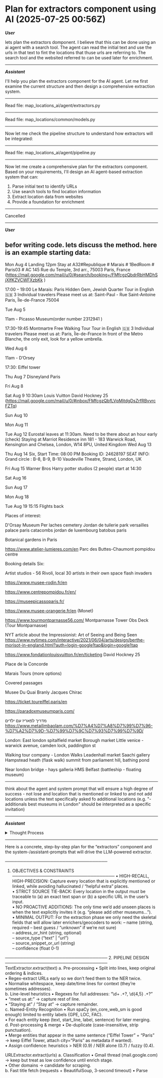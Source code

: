 <!-- Generated by SpecStory -->

# Plan for extractors component using AI (2025-07-25 00:56Z)

_**User**_

lets plan the extractors domponent. I believe that this can be done using an ai agent with a search tool.
The agent can read the initial text and use the urls in that text to fint the locations that thuse urls are referring to. The search tool and the websited referred to can be used later for enrichment. 

---

_**Assistant**_

I'll help you plan the extractors component for the AI agent. Let me first examine the current structure and then design a comprehensive extraction system.


---

Read file: map_locations_ai/agent/extractors.py

---

Read file: map_locations/common/models.py

---

Now let me check the pipeline structure to understand how extractors will be integrated:


---

Read file: map_locations_ai/agent/pipeline.py

---

Now let me create a comprehensive plan for the extractors component. Based on your requirements, I'll design an AI agent-based extraction system that can:

1. Parse initial text to identify URLs
2. Use search tools to find location information
3. Extract location data from websites
4. Provide a foundation for enrichment


---

Cancelled

---

_**User**_

befor writing code. lets discuss the method.
here is an example starting data:
-------------------

Mon Aug 4
Landing 12pm
Stay at A32#Republique # Marais # 1BedRoom # Paris03 # AC
145 Rue du Temple, 3rd arr., 75003 Paris, France
(https://mail.google.com/mail/u/0/#search/booking+/FMfcgzQbdrRbHMDhSjXlfKZVCWFXzbKk )

17:00 – 19:00 Le Marais: Paris Hidden Gem, Jewish Quarter
Tour in English 🇬🇧 3 Individual travelers
Please meet us at: Saint-Paul - Rue Saint-Antoine Paris, Île-de-France 75004

Tue Aug 5

11am - Picasso Museum(order number 2312941 )

17:30-19:45 Montmartre Free Walking Tour
Tour in English 🇬🇧 3 Individual travelers
Please meet us at: Paris, Île-de-France In front of the Metro Blanche, the only exit, look for a yellow umbrella.


Wed Aug 6

11am - D’Orsey

17:30: Eiffel tower

Thu Aug 7
Disneyland Paris

Fri Aug 8




Sat Aug 9
10:30am Louis Vuitton David Hockney 25 (https://mail.google.com/mail/u/0/#inbox/FMfcgzQbfLVpMjtdgDsZrfRBvvrcFZTq)


Sun Aug 10




Mon Aug 11




Tue Aug 12
Eurostal leaves at 11:30am. Need to be there about an hour early (check)
Staying at Marriot Residence inn 181 - 183 Warwick Road, Kensington and Chelsea, London, W14 8PU, United Kingdom
Wed Aug 13




Thu Aug 14
Six, Start Time: 08:00 PM Booking ID: 24628197 SEAT INFO: Grand circle : B-8, B-9, B-10 Vaudeville Theatre, Strand, London, UK

Fri Aug 15
Warner Bros Harry potter studios (2 people) start at 14:30

Sat Aug 16




Sun Aug 17




Mon Aug 18




Tue Aug 19
15:15 Flights back


Places of interest:

D'Orsay Museum
Per laches cemetery
Jordan de tuilerie park
versailles palace
paris catacombs
jordan de luxembourg
batobus paris


Botanical gardens in Paris

https://www.atelier-lumieres.com/en
Parc des Buttes-Chaumont
pompidou centre 

Booking details Six:


Artist studios - 56 Rivoli, local 30 artists in their own space
flash invaders


https://www.musee-rodin.fr/en

https://www.centrepompidou.fr/en/

https://museepicassoparis.fr/

https://www.musee-orangerie.fr/en (Monet)

https://www.tourmontparnasse56.com/ Montparnasse Tower Obs Deck (Tour Montparnasse)

NYT article about the Impressionist: Art of Seeing and Being Seen
https://www.nytimes.com/interactive/2021/06/04/arts/design/berthe-morisot-in-england.html?auth=login-google1tap&login=google1tap


https://www.fondationlouisvuitton.fr/en/ticketing David Hockney 25

Place de la Concorde

Marais Tours (more options)

Covered passages

Musee Du Quai Branly Jacques Chirac

https://ticket.toureiffel.paris/en

https://paradoxmuseumparis.com/


מדריך לפאריז עם ילדים
https://www.metailimbaolam.com/%D7%A4%D7%A8%D7%99%D7%96-%D7%A2%D7%9D-%D7%99%D7%9C%D7%93%D7%99%D7%9D/


London:
East london spitalfield market
Borough market
Little venice - warwick avenue, camden lock, paddington st

Walking tour company - London Walks
Leadenhall market
Saachi gallery
Hampstead heath (flask walk) summit from parliament hill, bathing pond

Near london bridge - hays galleria
HMS Belfast (battleship - floating museum)

-------------
think about the agent and system prompt that will ensure a high degree of success - not lose and location that is mentioned or linked to and not add locations unless the text specifically asked fo additional locations (e.g. "- additionals best museums in London" should be interpreted as a specific invitation)

---

_**Assistant**_

<think><details><summary>Thought Process</summary>**Planning extraction method**

The user wants to focus on the design and method of the extractors component rather than the code, sharing sample itinerary data with relevant details. They’re looking to create an effective agent system prompt to ensure all locations are accurately extracted without adding unintended information.

To tackle this, I’ll plan the extraction method, draft prompts, and define pipeline steps and rules. First, I need to clarify input requirements, identify sources, and think through the extraction step without visiting external websites for enrichment.
**Refining extraction design**

I’m thinking about parsing the list of URLs as potential location candidates. For the system design, I’ll divide the text extraction process into several key steps. Pre-processing will segment lines, remove date or time lines, and identify bullet points. I’ll utilize Named Entity Recognition (NER) tools for location identification and regex for address patterns.

Next, URLs will be extracted, deduplicated, and normalized. My agent prompt must ensure that only explicitly mentioned locations are included, while additional suggestions are treated separately, and I’ll draft specific architecture for effective extraction.
**Designing extraction methods**

I’m considering how to structure the URL extractor. For each URL, I'll skip those from Gmail but might still look for booking details in mail threads. For other domains, I’ll fetch the title and possibly some metadata using a search approach. I’ll also use regex to derive location names from slugs and store results in a data class for future use.

To implement this, I’ll parse for URLs and location patterns, apply Named Entity Recognition, and summarize the plan. I'll draft a prompt to guide the agent on including explicit locations while parsing.</details></think>

---

Here is a concrete, step-by-step plan for the “extractors” component and the system-/assistant-prompts that will drive the LLM-powered extractor.

──────────────────────────────────
1.  OBJECTIVES & CONSTRAINTS
──────────────────────────────────
•  HIGH-RECALL, HIGH-PRECISION: Capture every location that is explicitly mentioned or linked, while avoiding hallucinated / “helpful extra” places.  
•  STRICT SOURCE TIE-BACK: Every location in the output must be traceable to (a) an exact text span or (b) a specific URL in the user’s input.  
•  NO PROACTIVE ADDITIONS: The only time we’d add unseen places is when the text explicitly invites it (e.g. “please add other museums…”).  
•  MINIMAL OUTPUT: For the extraction phase we only need the skeletal fields that will allow later enrichers/geocoders to work:
  – name (string, required – best guess / “unknown” if we’re not sure)  
  – address_or_hint (string, optional)  
  – source_type (“text” | “url”)  
  – source_snippet_or_url (string)  
  – confidence (float 0-1)  

──────────────────────────────────
2.  PIPELINE DESIGN
──────────────────────────────────
TextExtractor.extract(text)
  a.  Pre-processing
      • Split into lines, keep original ordering & indices.  
      • Regex-extract URLs early so we don’t feed them to the NER twice.  
      • Normalise whitespace, keep date/time lines for context (they’re sometimes addresses).  
  b.  Line-level heuristics
      • Regexes for full addresses: “\d+ .+?, \d{4,5} .+?”  
      • “meet us at:” → capture rest of line.  
      • “Staying at” / “Stay at” → capture remainder.  
  c.  Named-Entity Recognition
      • Run spaCy (en_core_web_sm is good enough) limited to entity labels {GPE, LOC, FAC}.  
      • For each entity keep (text, start_line, label, sentence) for later merging.  
  d.  Post-processing & merge
      • De-duplicate (case-insensitive, strip punctuation).  
      • Merge entities that appear in the same sentence (“Eiffel Tower” + “Paris” → keep Eiffel Tower, attach city=”Paris” as metadata if wanted).  
      • Assign confidence: heuristics > NER (0.9) / NER alone (0.7) / fuzzy (0.4).  

URLExtractor.extract(urls)
  a.  Classification
      • Gmail thread (mail.google.com) → keep but treat as low confidence until enrich stage.  
      • Other domains → candidate for scraping.  
  b.  Fast title fetch (requests + BeautifulSoup, 3-second timeout)
      • Parse <title> and common OG tags (og:title, twitter:title).  
      • Slug fallback: last path segment with “-” or “_” replaced by spaces.  
  c.  Produce same minimal record:  
      name           = cleaned title | slug | “unknown”  
      address_or_hint= “” (unknown until enrichment)  
      source_type    = “url”  
      source_snippet_or_url = full url  
      confidence     = 0.6 if title found else 0.3  

StructuredExtractor.extract(data)
  • Not needed yet – stub remains.

Combine & expose in pipeline:
  LocationPipeline.process_text() → TextExtractor → return list  
  LocationPipeline.process_urls() → URLExtractor → return list  
  LocationPipeline.process_mixed_input() just concatenates

──────────────────────────────────
3.  AGENT PROMPTS
──────────────────────────────────
System prompt for extraction-only agent
```
You are an extraction-only agent whose sole task is to pull out locations that are
explicitly named or linked in the user’s input.

Rules:
1.  Do NOT invent or add new venues unless the text *explicitly* asks for extra suggestions
    (e.g. lines starting with “additional”, “please suggest”, etc.).
2.  Every extracted item must include:
      • "name": best-guess text of the location (or "unknown")
      • "address_or_hint": address, meeting point, or empty string
      • "source_type": "text" or "url"
      • "source_snippet_or_url": the exact line or the URL itself
      • "confidence": 0-1 float
3.  Preserve ALL locations, even if they look repeated or have low confidence;
    de-duplication happens later downstream.
4.  Output JSON array ONLY. No extra commentary.
5.  Think step-by-step privately but show ONLY the final JSON.
```

Assistant (scratch-pad / internal) prompt template
```
### INTERNAL THOUGHTS (not visible to end user)
[Paste user input]
Step 1: list all URLs …
Step 2: line-by-line scan for "Stay at", "Meet us at" …
Step 3: apply NER …
Step 4: merge + build JSON …
ONLY AFTER processing -> return JSON.

### FINAL ANSWER
<json>
```
The *_internal_* part is not returned; we ensure the model confines its visible output to the JSON block.

──────────────────────────────────
4.  FLOW OF YOUR SAMPLE INPUT
──────────────────────────────────
Example extractions (abbreviated):
```
[
  { "name": "145 Rue du Temple", "address_or_hint": "145 Rue du Temple, 75003 Paris, France",
    "source_type": "text", "source_snippet_or_url": "145 Rue du Temple, 3rd arr., 75003 Paris, France",
    "confidence": 0.9 },

  { "name": "Saint-Paul - Rue Saint-Antoine Paris", "address_or_hint": "75004",
    "source_type": "text", "source_snippet_or_url": "Please meet us at: Saint-Paul - Rue Saint-Antoine Paris, Île-de-France 75004",
    "confidence": 0.85 },

  { "name": "Picasso Museum", "address_or_hint": "", "source_type": "text",
    "source_snippet_or_url": "11am - Picasso Museum(order number 2312941 )",
    "confidence": 0.8 },

  { "name": "https://www.fondationlouisvuitton.fr/en/ticketing", "address_or_hint": "",
    "source_type": "url", "source_snippet_or_url": "https://www.fondationlouisvuitton.fr/en/ticketing",
    "confidence": 0.6 },

  ...
]
```
Note that *“additional best museums in London”* would **not** trigger new items unless that exact phrase appears and we’ve built an “invitation detector”.

──────────────────────────────────
5.  NEXT IMPLEMENTATION TASKS
──────────────────────────────────
1.  Write the invitation-detector helper (simple keyword classifier).  
2.  Flesh out `TextExtractor.extract()` with regex + spaCy logic.  
3.  Implement fast-title fetch in `URLExtractor` using requests+bs4.  
4.  Unit tests: feed the sample text and assert that every obvious location appears.  
5.  Integrate into `LocationPipeline.process_text/process_urls`.

Once you’re happy with this plan, we can start coding the individual pieces.

---

_**User**_

write the plan for this step in a current wor md file for return referencing as we work through this. Usde this conversation to prepare that file. Note that most documents to be consumed would look like partial itineraries and a laundry list of places or something like a travel advice page.

---

_**Assistant**_

<think><details><summary>Thought Process</summary>**Creating a markdown file plan**

The user is asking me to write a plan in a markdown file for future reference as we progress. They want to focus on designing the extractors component, including system prompts and pipeline design. This markdown file should be stored in the repository, possibly named something like `docs/extractors_plan.md` or `project_plan_extractors.md`. It seems important to structure it clearly, considering that many documents will serve as partial itineraries or travel advice pages. I'll ensure it’s organized for easy referencing later!
**Planning file creation**

I need to create a markdown file with the plan details, like objectives, constraints, and pipeline design, and there isn't a file yet. I’ll follow the code style guidelines, ensuring lines are under 100 characters and using bullet lists. The file will be named `docs/extractors_plan.md`. I’ll include headings such as Title, Overview, Goals, and Implementation tasks, while ensuring to mention partial itineraries and examples. Let’s craft everything clearly before creating the file!</details></think>

---

<details><summary>Edit file: docs/extractors_plan.md</summary>

I will create a markdown document capturing the detailed plan for the Extractors component.

**Chunk 1**
Lines added: 139, lines removed: 1

```diff
@@ -1,1 +1,139 @@
- 
+ # Extractors Component – Detailed Plan
+ 
+ *Last updated: 2025-07-25*
+ 
+ ## 1. Context & Typical Inputs
+ 
+ Most source documents fall into one of two shapes:
+ 
+ 1. **Partial itineraries** – loosely structured day-by-day plans that mix dates, times,
+    meeting spots, URLs, and free-form notes.
+ 2. **Laundry lists / advice pages** – bullet lists or paragraphs naming many points of
+    interest, sometimes with inline links.
+ 
+ The extractor must succeed on both with **high recall** and **no hallucinated extra
+ locations**.
+ 
+ ---
+ 
+ ## 2. Objectives & Constraints
+ 
+ • **High-recall, high-precision**: capture every explicitly mentioned or linked location.
+ • **Strict source tie-back**: each output item stores the exact text span or URL it
+   originated from.
+ • **No proactive additions**: only add new items when the text clearly invites extra
+   suggestions (e.g. "additional best museums …").
+ • **Minimal schema for this phase**:
+ 
+ ```json
+ {
+   "name": string,               // best guess or "unknown"
+   "address_or_hint": string,    // may be empty
+   "source_type": "text" | "url",
+   "source_snippet_or_url": string,
+   "confidence": float           // 0-1
+ }
+ ```
+ 
+ ---
+ 
+ ## 3. Pipeline Design
+ 
+ ### 3.1 TextExtractor
+ 
+ 1. **Pre-processing**
+    • Split into lines, keep indices.
+    • Early regex grab of URLs to hand off to `URLExtractor`.
+ 2. **Line-level heuristics**
+    • Regex for addresses: `\d+ .+?, \d{4,5} .+?`.
+    • Key phrases: "Stay at", "Staying at", "meet us at", "Please meet us at".
+ 3. **Named-Entity Recognition**
+    • spaCy `en_core_web_sm`, entity labels {`GPE`, `LOC`, `FAC`}.
+ 4. **Post-processing & merge**
+    • Case-insensitive de-dupe.
+    • Merge nested entities ("Eiffel Tower" + "Paris").
+    • Confidence: heuristics 0.9, NER 0.7, fuzzy 0.4.
+ 
+ ### 3.2 URLExtractor
+ 
+ 1. **Classification**
+    • Gmail threads → low confidence until enrichment.
+ 2. **Fast title fetch** (≤3 s)
+    • `requests` + `BeautifulSoup` → `<title>`, `og:title`, `twitter:title`.
+    • Fallback: slug from path.
+ 3. **Record assembly**
+    • `confidence` 0.6 if title found, else 0.3.
+ 
+ ### 3.3 StructuredExtractor
+ 
+ *Stub for future CSV/JSON/XML inputs.*
+ 
+ ### 3.4 Pipeline Glue
+ 
+ ```text
+ LocationPipeline.process_text()  -> TextExtractor
+ LocationPipeline.process_urls()  -> URLExtractor
+ LocationPipeline.process_mixed() -> concat(text, urls)
+ ```
+ 
+ ---
+ 
+ ## 4. LLM-Agent Prompts
+ 
+ ### 4.1 System Prompt (extraction agent)
+ 
+ ```
+ You are an extraction-only agent. Your task is to list every location explicitly
+ named or linked in the user's input.
+ 
+ Rules:
+ 1. Do NOT invent locations unless the text explicitly asks for suggestions.
+ 2. For each item output:
+    • name, address_or_hint, source_type, source_snippet_or_url, confidence
+ 3. Preserve duplicates; de-duplication happens later.
+ 4. Output JSON array ONLY, no extra commentary.
+ ```
+ 
+ ### 4.2 Assistant Internal Scratch-Pad
+ 
+ ```
+ INTERNAL STEPS (not returned):
+ 1. List URLs
+ 2. Scan lines with heuristics
+ 3. Run spaCy NER
+ 4. Merge & build JSON
+ 
+ VISIBLE OUTPUT: <json>
+ ```
+ 
+ ---
+ 
+ ## 5. Sample Walk-Through
+ 
+ Given the itinerary snippet in the design discussion, expected extractions include
+ (but are not limited to):
+ 
+ - 145 Rue du Temple, 75003 Paris
+ - Saint-Paul – Rue Saint-Antoine, 75004 Paris
+ - Picasso Museum
+ - `https://www.fondationlouisvuitton.fr/en/ticketing`
+ - Eiffel Tower
+ 
+ Each record stores the exact line or URL and an appropriate confidence value.
+ 
+ ---
+ 
+ ## 6. Implementation Tasks
+ 
+ 1. Build **invitation detector** for phrases that request extra suggestions.
+ 2. Implement `TextExtractor.extract()` (regex + spaCy).
+ 3. Implement `URLExtractor.extract()` (title fetch & record build).
+ 4. Unit tests covering sample itinerary & list pages.
+ 5. Wire into `LocationPipeline` methods.
+ 
+ ---
+ 
+ ## 7. Performance Targets
+ 
+ • ≤30 s per 1 000-line document (incl. URL titles).  
+ • ≤500 MB peak memory during extraction. 
```

</details>

---

I’ve created `docs/extractors_plan.md` with the detailed design, prompts, and next-step checklist.  
We can now reference this file as we implement each task.

---

_**User**_

lets built this step as an agent that is given a system prompt and tools (searchn entity extraction, url extraction etc if they are expected tpo do better than the llm for a subtask). We can use openai agents. The Open AI API key woul;d be available in LAVI_OPENAI_KEY env var. update the plan accordingly

---

_**Assistant**_



---

<details><summary>Edit file: docs/extractors_plan.md</summary>

I will append a new section detailing the OpenAI agent architecture, tool definitions, and environment variable usage, and update the implementation task list.

**Chunk 1**
Lines added: 85, lines removed: undefined

```diff
@@ -138,2 +138,87 @@
  • ≤30 s per 1 000-line document (incl. URL titles).  
  • ≤500 MB peak memory during extraction. 
+ 
+ ---
+ 
+ ## 8. Agent Implementation (OpenAI Function-Calling)
+ 
+ ### 8.1 Overview
+ 
+ We will wrap the extractor logic inside an **OpenAI ChatCompletion agent** that can
+ call Python “functions” (as described in the OpenAI function-calling interface)
+ to delegate specific subtasks that classical code handles better than the LLM.
+ 
+ The agent runs in two tiers:
+ 
+ 1. **LLM Tier** – decides *which* tool to invoke and with *what* arguments, or
+    responds with the final JSON when all information is gathered.
+ 2. **Tool Tier** – deterministic Python functions that perform heavy-lifting
+    (regex, spaCy NER, HTTP fetches) and return structured data back to the LLM.
+ 
+ ### 8.2 Environment & Credentials
+ 
+ Set the OpenAI key via an env var (already configured in CI/dev machines):
+ 
+ ```bash
+ export LAVI_OPENAI_KEY="sk-..."  # done via direnv or .env
+ ```
+ 
+ The agent wrapper will read:
+ 
+ ```python
+ import os, openai
+ openai.api_key = os.environ["LAVI_OPENAI_KEY"]
+ ```
+ 
+ ### 8.3 Function Registry (Tools)
+ 
+ | Name                | Purpose                               | Python Impl | Exposed Args |
+ |---------------------|---------------------------------------|-------------|--------------|
+ | `extract_entities`  | spaCy-based NER on given text chunk   | `nlp_utils.py` | `text` |
+ | `regex_addresses`   | Heuristic address regexes             | `nlp_utils.py` | `text` |
+ | `invitation_check`  | Detect if text invites extra places   | `heuristics.py` | `text` |
+ | `url_title_fetch`   | Fast title/OG scrape (<3 s)           | `net_utils.py` | `url` |
+ | `slug_to_name`      | Derive name from URL slug             | `net_utils.py` | `url` |
+ 
+ These functions return JSON-serialisable dicts / lists so the LLM can reason
+ about them.
+ 
+ ### 8.4 Agent Flow (high-level)
+ 
+ ```mermaid
+ sequenceDiagram
+   participant U as User Input
+   participant A as Chat (LLM)
+   participant T as Tools
+   U->>A: raw itinerary text + urls
+   A->>T: regex_addresses(text)
+   T-->>A: address candidates
+   A->>T: extract_entities(text)
+   T-->>A: NER entities
+   alt URLs found
+     A->>T: url_title_fetch(url)
+     T-->>A: title & metadata
+   end
+   A-->>U: final JSON array of locations
+ ```
+ 
+ ### 8.5 System Prompt (updated)
+ 
+ Add a one-liner instructing the agent to use tools when helpful:
+ 
+ > "When a tool can accomplish the task more accurately or efficiently, return a
+ >  `function_call` with the proper name and arguments."
+ 
+ Everything else in §4.1 still applies.
+ 
+ ### 8.6 Implementation Notes
+ 
+ • Use `openai.ChatCompletion.create(model="gpt-4o-0613", …)` with
+   `functions=[…], function_call="auto"`.
+ • Stream responses disabled for simplicity; handle up to ~15 k tokens per call.
+ • Retry logic with exponential back-off (HTTP 429, 5xx).
+ 
+ ### 8.7 Updated Implementation Tasks (adds 6-7)
+ 
+ 6. Build tool wrappers (`nlp_utils.py`, `net_utils.py`, `heuristics.py`).
+ 7. Implement `agent/extraction_agent.py` that orchestrates ChatCompletion calls. 
```

</details>

---

The plan now includes Section 8, detailing how we will implement an OpenAI function-calling agent, the required tool wrappers, environment-variable usage ( `LAVI_OPENAI_KEY` ), and the updated task list.  
Let me know when you’d like to start coding the utilities or the agent wrapper.

---

_**User**_

if it helps, we can use the HF smolagents to make the tool using agent

---

_**Assistant**_

<think><details><summary>Thought Process</summary>**Considering tool integration options**

The user suggests that we might use Hugging Face SmolAgents for building the extraction agent wrapper. They haven't requested anything specific yet, but it seems like they're continuing the discussion. Since we have a plan in our documents, I could consider updating it to include this integration as an optional alternative. I wonder if I should append a note about SmolAgents after section 8.7 and possibly ask the user for their preference since they mentioned it might help.
**Updating implementation plan**

It seems the user is open to using HF SmolAgents! I think updating the plan to include the pros and cons of this approach is a great idea. I’ll create a new section, 8.8, titled "Alternate Implementation Using HF SmolAgents." Then, I need to generate a call to edit the document to make this addition. This way, we can clarify the benefits and drawbacks of this integration while keeping the user informed.</details></think>

---

<details><summary>Edit file: docs/extractors_plan.md</summary>

I will add an optional sub-section describing how HF SmolAgents could be used instead of the OpenAI function-calling wrapper.

**Chunk 1**
Lines added: 28, lines removed: undefined

```diff
@@ -223,2 +223,30 @@
  6. Build tool wrappers (`nlp_utils.py`, `net_utils.py`, `heuristics.py`).
  7. Implement `agent/extraction_agent.py` that orchestrates ChatCompletion calls. 
+ 
+ ### 8.8 Alternative: Hugging Face *smol-agents*
+ 
+ If we prefer to stay entirely in open-source-only tooling, we can swap the
+ OpenAI ChatCompletion layer for Hugging Face’s *smol-agents* framework
+ ( https://github.com/huggingface/smol-agents ).  The differences:
+ 
+ | Aspect                | OpenAI Function-Calling            | HF smol-agents                              |
+ |-----------------------|------------------------------------|---------------------------------------------|
+ | Model                 | `gpt-4o` via OpenAI API            | Any HF chat model (e.g. `mistralai/Mixtral`) |
+ | Tool Interface        | JSON `function_call` schema        | Python decorators (`@tool`)                 |
+ | Pricing / limits      | Pay-per-token, external service    | Local weights possible (GPU/CPU)            |
+ | Quality               | Typically higher (GPT-4)           | Depends on chosen model                     |
+ | Deployment simplicity | Minimal code, but needs API key    | Need to host/quantise model or use HF Inference API |
+ 
+ **Integration points:**
+ 
+ 1. Replace the `openai.ChatCompletion.create()` call with the smol-agents
+    `Agent` class, loading a chosen HF chat model (we can test with `HuggingFaceHub`).
+ 2. Register the same Python tool functions (`extract_entities`, `url_title_fetch`, …)
+    using the `@tool` decorator.
+ 3. Adjust the system prompt slightly (smol-agents uses `AGENT_INSTRUCTIONS`).
+ 
+ No further structural changes are needed—the `TextExtractor`, `URLExtractor`, and
+ pipeline remain identical.
+ 
+ *Decision pending:* we will prototype with OpenAI first for maximum quality, and
+ leave a feature flag `USE_SMOL_AGENTS=True` in `config.yaml` to switch later. 
```

</details>

---

Added subsection 8.8 explaining how we could swap the OpenAI layer for Hugging Face *smol-agents*, including a comparison table and integration notes.  
The plan now covers both options and leaves room for a future feature flag.

---

